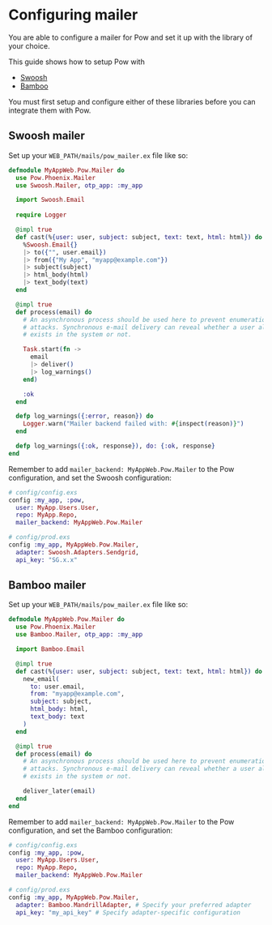 # Configuring mailer

You are able to configure a mailer for Pow and set it up with the library of 
your choice.

This guide shows how to setup Pow with

 * [Swoosh](https://github.com/swoosh/swoosh)
 * [Bamboo](https://github.com/thoughtbot/bamboo)

You must first setup and configure either of these libraries before you can
integrate them with Pow.

## Swoosh mailer

Set up your `WEB_PATH/mails/pow_mailer.ex` file like so:

```elixir
defmodule MyAppWeb.Pow.Mailer do
  use Pow.Phoenix.Mailer
  use Swoosh.Mailer, otp_app: :my_app

  import Swoosh.Email
  
  require Logger

  @impl true
  def cast(%{user: user, subject: subject, text: text, html: html}) do
    %Swoosh.Email{}
    |> to({"", user.email})
    |> from({"My App", "myapp@example.com"})
    |> subject(subject)
    |> html_body(html)
    |> text_body(text)
  end

  @impl true
  def process(email) do
    # An asynchronous process should be used here to prevent enumeration
    # attacks. Synchronous e-mail delivery can reveal whether a user already
    # exists in the system or not.

    Task.start(fn ->
      email
      |> deliver()
      |> log_warnings()
    end)

    :ok
  end

  defp log_warnings({:error, reason}) do
    Logger.warn("Mailer backend failed with: #{inspect(reason)}")
  end

  defp log_warnings({:ok, response}), do: {:ok, response}
end
```

Remember to add `mailer_backend: MyAppWeb.Pow.Mailer` to the Pow configuration, and set the Swoosh configuration:

```elixir
# config/config.exs
config :my_app, :pow,
  user: MyApp.Users.User,
  repo: MyApp.Repo,
  mailer_backend: MyAppWeb.Pow.Mailer

# config/prod.exs
config :my_app, MyAppWeb.Pow.Mailer,
  adapter: Swoosh.Adapters.Sendgrid,
  api_key: "SG.x.x"
```

## Bamboo mailer

Set up your `WEB_PATH/mails/pow_mailer.ex` file like so:

```elixir
defmodule MyAppWeb.Pow.Mailer do
  use Pow.Phoenix.Mailer
  use Bamboo.Mailer, otp_app: :my_app

  import Bamboo.Email

  @impl true
  def cast(%{user: user, subject: subject, text: text, html: html}) do
    new_email(
      to: user.email,
      from: "myapp@example.com",
      subject: subject,
      html_body: html,
      text_body: text
    )
  end

  @impl true
  def process(email) do
    # An asynchronous process should be used here to prevent enumeration
    # attacks. Synchronous e-mail delivery can reveal whether a user already
    # exists in the system or not.

    deliver_later(email)
  end
end
```

Remember to add `mailer_backend: MyAppWeb.Pow.Mailer` to the Pow configuration, and set the Bamboo configuration:

```elixir
# config/config.exs
config :my_app, :pow,
  user: MyApp.Users.User,
  repo: MyApp.Repo,
  mailer_backend: MyAppWeb.Pow.Mailer

# config/prod.exs
config :my_app, MyAppWeb.Pow.Mailer,
  adapter: Bamboo.MandrillAdapter, # Specify your preferred adapter
  api_key: "my_api_key" # Specify adapter-specific configuration
```
